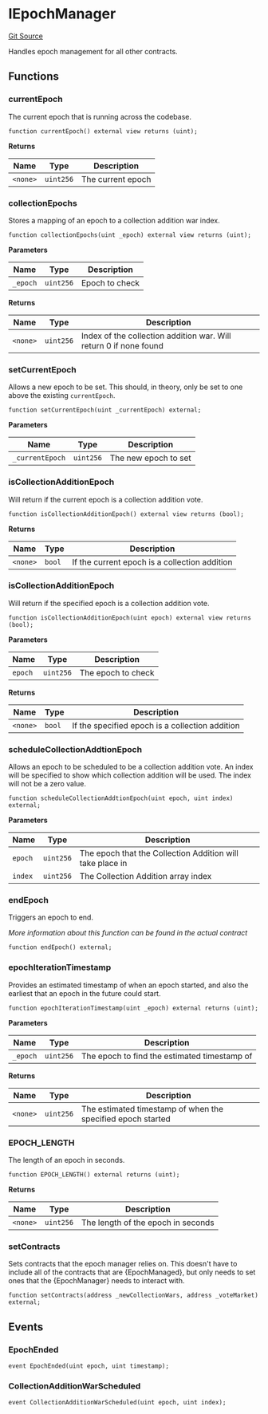 # IEpochManager
[Git Source](https://github.com/FloorDAO/floor-v2/blob/fce0c6edadd90eef36eb24d13cfb5b386eeb9d00/src/interfaces/EpochManager.sol)

Handles epoch management for all other contracts.


## Functions
### currentEpoch

The current epoch that is running across the codebase.


```solidity
function currentEpoch() external view returns (uint);
```
**Returns**

|Name|Type|Description|
|----|----|-----------|
|`<none>`|`uint256`|The current epoch|


### collectionEpochs

Stores a mapping of an epoch to a collection addition war index.


```solidity
function collectionEpochs(uint _epoch) external view returns (uint);
```
**Parameters**

|Name|Type|Description|
|----|----|-----------|
|`_epoch`|`uint256`|Epoch to check|

**Returns**

|Name|Type|Description|
|----|----|-----------|
|`<none>`|`uint256`|Index of the collection addition war. Will return 0 if none found|


### setCurrentEpoch

Allows a new epoch to be set. This should, in theory, only be set to one
above the existing `currentEpoch`.


```solidity
function setCurrentEpoch(uint _currentEpoch) external;
```
**Parameters**

|Name|Type|Description|
|----|----|-----------|
|`_currentEpoch`|`uint256`|The new epoch to set|


### isCollectionAdditionEpoch

Will return if the current epoch is a collection addition vote.


```solidity
function isCollectionAdditionEpoch() external view returns (bool);
```
**Returns**

|Name|Type|Description|
|----|----|-----------|
|`<none>`|`bool`|If the current epoch is a collection addition|


### isCollectionAdditionEpoch

Will return if the specified epoch is a collection addition vote.


```solidity
function isCollectionAdditionEpoch(uint epoch) external view returns (bool);
```
**Parameters**

|Name|Type|Description|
|----|----|-----------|
|`epoch`|`uint256`|The epoch to check|

**Returns**

|Name|Type|Description|
|----|----|-----------|
|`<none>`|`bool`|If the specified epoch is a collection addition|


### scheduleCollectionAddtionEpoch

Allows an epoch to be scheduled to be a collection addition vote. An index will
be specified to show which collection addition will be used. The index will not
be a zero value.


```solidity
function scheduleCollectionAddtionEpoch(uint epoch, uint index) external;
```
**Parameters**

|Name|Type|Description|
|----|----|-----------|
|`epoch`|`uint256`|The epoch that the Collection Addition will take place in|
|`index`|`uint256`|The Collection Addition array index|


### endEpoch

Triggers an epoch to end.

*More information about this function can be found in the actual contract*


```solidity
function endEpoch() external;
```

### epochIterationTimestamp

Provides an estimated timestamp of when an epoch started, and also the earliest
that an epoch in the future could start.


```solidity
function epochIterationTimestamp(uint _epoch) external returns (uint);
```
**Parameters**

|Name|Type|Description|
|----|----|-----------|
|`_epoch`|`uint256`|The epoch to find the estimated timestamp of|

**Returns**

|Name|Type|Description|
|----|----|-----------|
|`<none>`|`uint256`|The estimated timestamp of when the specified epoch started|


### EPOCH_LENGTH

The length of an epoch in seconds.


```solidity
function EPOCH_LENGTH() external returns (uint);
```
**Returns**

|Name|Type|Description|
|----|----|-----------|
|`<none>`|`uint256`|The length of the epoch in seconds|


### setContracts

Sets contracts that the epoch manager relies on. This doesn't have to include
all of the contracts that are {EpochManaged}, but only needs to set ones that the
{EpochManager} needs to interact with.


```solidity
function setContracts(address _newCollectionWars, address _voteMarket) external;
```

## Events
### EpochEnded

```solidity
event EpochEnded(uint epoch, uint timestamp);
```

### CollectionAdditionWarScheduled

```solidity
event CollectionAdditionWarScheduled(uint epoch, uint index);
```

